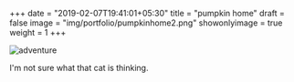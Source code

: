 +++
date = "2019-02-07T19:41:01+05:30"
title = "pumpkin home"
draft = false
image = "img/portfolio/pumpkinhome2.png"
showonlyimage = true
weight = 1
+++

![adventure](/img/portfolio/pumpkinhome2.png)

I'm not sure what that cat is thinking.
